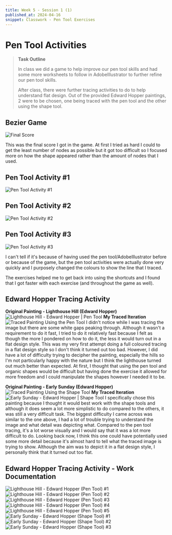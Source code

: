 ```yaml
---
title: Week 5 - Session 1 (1)
published_at: 2024-04-16
snippet: Classwork - Pen Tool Exercises
---
```

# Pen Tool Activities
> **Task Outline**
>
> In class we did a game to help improve our pen tool skills and had some more worksheets to follow in AdobeIllustrator to further refine our pen tool skills.
>
> After class, there were further tracing activities to do to help understand flat design. Out of the provided Edward Hopper paintings, 2 were to be chosen, one being traced with the pen tool and the other using the shape tool.

## Bezier Game
![Final Score](/W05/1_1bezier.png)

This was the final score I got in the game. At first I tried as hard I could to get the least number of nodes as possible but it got too difficult so I focused more on how the shape appeared rather than the amount of nodes that I used.

## Pen Tool Activity #1
![Pen Tool Activity #1](/W05/1_2classwork.jpeg)

## Pen Tool Activity #2
![Pen Tool Activity #2](/W05/1_3letters.jpg)

## Pen Tool Activity #3
![Pen Tool Activity #3](/W05/1_4rabbit.jpg)

I can't tell if it's because of having used the pen tool/AdobeIllustrator before or because of the game, but the pen tool activities were actually done very quickly and I purposely changed the colours to show the line that I traced. 

The exercises helped me to get back into using the shortcuts and I found that I got faster with each exercise (and throughout the game as well).

## Edward Hopper Tracing Activity
**Original Painting - Lighthouse Hill (Edward Hopper)**
![Lighthouse Hill - Edward Hopper | Pen Tool](/W05/LIGHTHOUSEHILL.png)
**My Traced Iteration**
![Traced Painting Using the Pen Tool](/W05/ORGANIC.png)
I didn't notice while I was tracing the image but there are some white gaps peaking through. Although it wasn't a requirement to do it fast, I tried to do it relatively fast because I felt as though the more I pondered on how to do it, the less it would turn out in a flat design style. This was my very first attempt doing a full coloured tracing in a flat design style so I don't think it turned out too bad. 
However, I did have a lot of difficulty trying to decipher the painting, especially the hills so I'm not particularly happy with the nature but I think the lighthouse turned out much better than expected. At first, I thought that using the pen tool and organic shapes would be difficult but having done the exercise it allowed for more freedom and I could manipulate the shapes however I needed it to be.

**Original Painting - Early Sunday (Edward Hopper)** 
![Traced Painting Using the Shape Tool](/W05/SHAPE.png)
**My Traced Iteration**
![Early Sunday - Edward Hopper | Shape Tool](/W05/EARLYSUNDAY.png)
I specifically chose this painting because I thought it would best work with the shape tools and although it does seem a lot more simplistic to do compared to the others, it was still a very difficult task. The biggest difficulty I came across was similar to the one above, I had a lot of trouble trying to understand the image and what detail was depicting what. Compared to the pen tool tracing, it's a lot worse visually and I would say that it was a lot more difficult to do. 
Looking back now, I think this one could have potentially used some more detail because it's almost hard to tell what the traced image is trying to show. Although the aim was to depict it in a flat design style, I personally think that it turned out too flat.

## Edward Hopper Tracing Activity - Work Documentation
![Lighthouse Hill - Edward Hopper (Pen Tool) #1](/WIP/activity1.png)
![Lighthouse Hill - Edward Hopper (Pen Tool) #2](/WIP/activity2.png)
![Lighthouse Hill - Edward Hopper (Pen Tool) #3](/WIP/activity3.png)
![Lighthouse Hill - Edward Hopper (Pen Tool) #4](/WIP/activity4.png)
![Lighthouse Hill - Edward Hopper (Pen Tool) #5](/WIP/activity5.png)
![Early Sunday - Edward Hopper (Shape Tool) #1](/WIP/activity6.png)
![Early Sunday - Edward Hopper (Shape Tool) #2](/WIP/activity7.png)
![Early Sunday - Edward Hopper (Shape Tool) #3](/WIP/activity8.png)